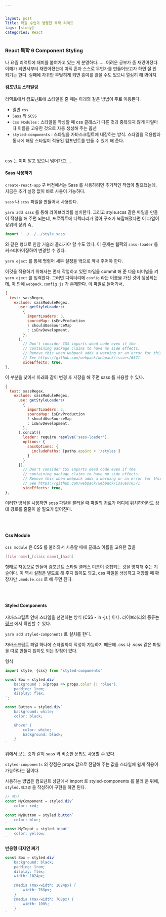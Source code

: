 ```yaml
---


layout: post
Title: 학원 수업과 병행한 독학 리액트 
tags: [study]
categories: React
---
```


### React 독학 6 Component Styling

나 요즘 리액트에 재미를 붙여가고 있는 게 분명하다...... 어려운 공부가 좀 재밌어졌다. 이해가 되면서부터 재밌어졌는데 아직 혼자 스스로 무언가를 만들어보고자 하면 잘 안 되기는 한다. 실패에 자꾸만 부딪히게 되면 흥미를 잃을 수도 있으니 열심히 해 봐야지. 

####  **컴포넌트 스타일링**

리액트에서 컴포넌트에 스타일을 줄 때는 아래와 같은 방법이 주로 이용된다.

- 일반 `css`
- `Sass` 와 `SCSS`
- `Css Modules` : 스타일을 작성할 때 css 클래스가 다른 것과 중복되지 않게 파일마다 이름을 고유한 것으로 자동 생성해 주는 옵션
- `styled-components` : 스타일을 자바스크립트에 내장하는 방식. 스타일을 적용함과 동시에 해당 스타일이 적용된 컴포넌트를 만들 수 있게 해 준다. 

<br/>

css 는 이미 알고 있으니 넘어가고....

#### Sass 사용하기

`create-react-app` 구 버전에서는 Sass 를 사용하려면 추가적인 작업이 필요했는데, 지금은 추가 설정 없이 바로 사용이 가능하다. 

`sass` 나 `scss` 파일을 만들어서 사용한다. 

`yarn add sass` 를 통해 라이브러리를 설치한다. 그리고 style.scss 같은 파일을 만들어 작성을 해 주면 되는데, 프로젝트에 디렉터리가 많아 구조가 복잡해졌다면 이 파일이 상위의 상위 즉,

```javascript
import '../../../style.scss'
```

와 같은 형태로 한참 거슬러 올라가야 할 수도 있다. 이 문제는 웹팩의 `sass-loader` 를 커스터마이징하여 변경할 수 있다. 

`yarn eject` 를 통해 명령어 세부 설정을 밖으로 꺼내 주어야 한다.

이것을 적용하기 위해서는 먼저 작업하고 있던 파일을 commit 해 준 다음 터미널을 켜 `yarn eject` 를 입력한다. 그러면 디렉터리에 `config` 라는 이름을 가진 것이 생성되는데, 이 안에 `webpack.config.js` 가 존재한다. 이 파일로 들어가서,

```js
{
  test: sassRegex,
    exclude: sassModuleRegex,
      use: getStyleLoaders(
        {
          importLoaders: 3,
          sourceMap: isEnvProduction
          ? shouldUseSourceMap
          : isEnvDevelopment,
        },
      ),
        // Don't consider CSS imports dead code even if the
        // containing package claims to have no side effects.
        // Remove this when webpack adds a warning or an error for this.
        // See https://github.com/webpack/webpack/issues/6571
        sideEffects: true,
},
```

이 부분을 찾아서 아래와 같이 변경 후 저장을 해 주면 sass 를 사용할 수 있다.

```js
{
  test: sassRegex,
    exclude: sassModuleRegex,
      use: getStyleLoaders(
        {
          importLoaders: 3,
          sourceMap: isEnvProduction
          ? shouldUseSourceMap
          : isEnvDevelopment,
        },
      ).concat({
        loader: require.resolve('sass-loader'),
        options: {
          sassOptions: {
            includePaths: [paths.appSrc + '/styles']
          }
        }
      }),
        // Don't consider CSS imports dead code even if the
        // containing package claims to have no side effects.
        // Remove this when webpack adds a warning or an error for this.
        // See https://github.com/webpack/webpack/issues/6571
        sideEffects: true,
},
```

이러한 방식을 사용하면 scss 파일을 불러올 때 파일의 경로가 어디에 위치하더라도 상대 경로를 줄줄이 쓸 필요가 없어진다. 

<br/>

<br/>

#### Css Module

`css module` 은 CSS 를 불러와서 사용할 때에 클래스 이름을 고유한 값을 

```css
[file name]_[class name]_[hash]
```

형태로 자동으로 만들어 컴포넌트 스타일 클래스 이름이 중첩되는 것을 방지해 주는 기술이다. 이 역시 설정은 별도로 해 주지 않아도 되고, css 파일을 생성하고 저장할 때 확장자만 `.module.css` 로 해 두면 된다. 

<br/>

<br/>

#### Styled Components

자바스크립트 안에 스타일을 선언하는 방식 (CSS - in -js ) 이다. 라이브러리의 종류는 <a href="https://github.com/MicheleBertoli/css-in-js">링크</a> 에서 확인할 수 있다.

`yarn add styled-components` 로 설치를 한다. 

자바스크립트 파일 하나에 스타일까지 작성이 가능하기 때문에 .css 나 .scss 같은 파일을 따로 만들지 않아도 되는 장점이 있다.

형식

```js
import style, {css} from 'styled-components'

const Box = styled.div`
	background : ${props => props.color || 'blue'};
	padding: 1rem;
	display: flex;
`;

const Button = styled.div`
	background: white;	
	color: black;

	&hover {
		color: white;
		background: black;
	}
`
```

위에서 보는 것과 같이 sass 와 비슷한 문법도 사용할 수 있다.

`styled-components` 의 장점은 props 값으로 전달해 주는 값을 스타일에 쉽게 적용이 가능하다는 점이다.

사용하는 방법은 컴포넌트 상단에서 import 로 styled-components 를 불러 온 뒤에, `styled.태그명` 을 작성하여 구현을 하면 된다.

```js 
// 예시
const MyComponent = styled.div`
	color: red;
`
const MyButton = styled.button`
	color: blue;
`
const MyInput = styled.input`
	color: yellow;
`
```

**반응형 디자인 짜기**

```js
const Box = styled.div`
	background: black;
	padding: 1rem;
	display: flex;
	width: 1024px;
	
	@media (max-width: 1024px) {
		width: 768px;
	}
	@media (max-width: 768px) {
		width: 100%;
	}
`

```



<br />

<br />
